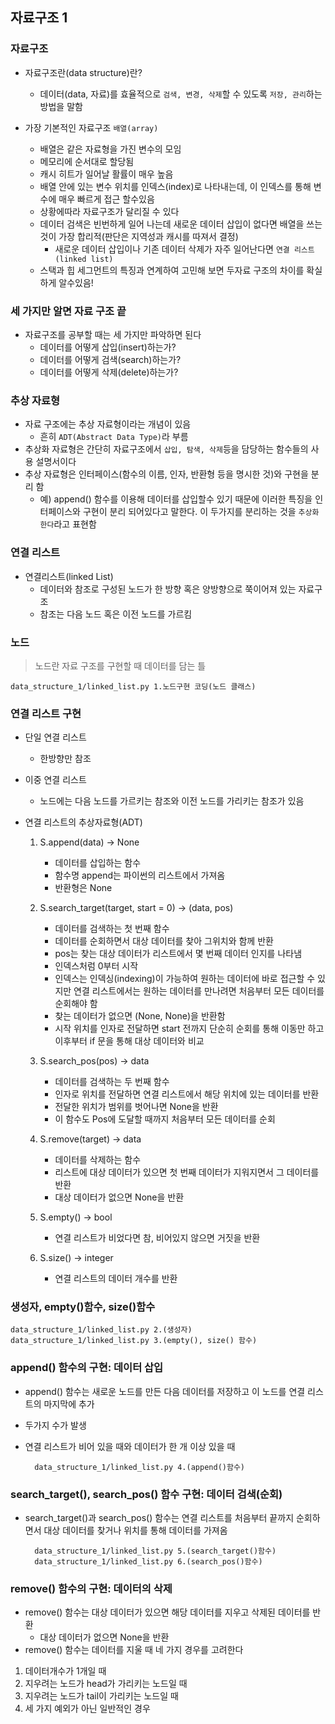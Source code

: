 ## 자료구조 1

### 자료구조
+ 자료구조란(data structure)란?
	+ 데이터(data, 자료)를 효율적으로 `검색, 변경, 삭제`할 수 있도록 `저장, 관리`하는 방법을 말함

+ 가장 기본적인 자료구조 `배열(array)`
	+ 배열은 같은 자료형을 가진 변수의 모임
	+ 메모리에 순서대로 할당됨
	+ 캐시 히트가 일어날 활률이 매우 높음
	+ 배열 안에 있는 변수 위치를 인덱스(index)로 나타내는데, 이 인덱스를 통해 변수에 매우 빠르게 접근 할수있음
	+ 상황에따라 자료구조가 달리질 수 있다
	+ 데이터 검색은 빈번하게 일어 나는데 새로운 데이터 삽입이 없다면 배열을 쓰는 것이 가장 합리적(판단은 지역성과 캐시를 따져서 결정)
		+ 새로운 데이터 삽입이나 기존 데이터 삭제가 자주 일어난다면 `연결 리스트(linked list)`
	+ 스택과 힙 세그먼트의 특징과 연계하여 고민해 보면 두자료 구조의 차이를 확실하게 알수있음!

### 세 가지만 알면 자료 구조 끝
+ 자료구조를 공부할 때는 세 가지만 파악하면 된다
	+ 데이터를 어떻게 삽입(insert)하는가?
	+ 데이터를 어떻게 검색(search)하는가?
	+ 데이터를 어떻게 삭제(delete)하는가?

### 추상 자료형
+ 자료 구조에는 추상 자료형이라는 개념이 있음
	+ 흔히 `ADT(Abstract Data Type)`라 부름
+ 추상화 자료형은 간단히 자료구조에서 `삽입, 탐색, 삭제`등을 담당하는 함수들의 사용 설명서이다
+ 추상 자료형은 인터페이스(함수의 이름, 인자, 반환형 등을 명시한 것)와 구현을 분리 함
 	+ 예) append() 함수를 이용해 데이터를 삽입할수 있기 때문에 이러한 특징을 인터페이스와 구현이 분리 되어있다고 말한다. 이 두가지를 분리하는 것을 `추상화한다`라고 표현함
 	
 
### 연결 리스트
+ 연결리스트(linked List)
	+ 데이터와 참조로 구성된 노드가 한 방향 혹은 양방향으로 쭉이어져 있는 자료구조
	+ 참조는 다음 노드 혹은 이전 노드를 가르킴

### 노드
> 노드란 자료 구조를 구현할 때 데이터를 담는 틀

	data_structure_1/linked_list.py 1.노드구현 코딩(노드 클래스)


### 연결 리스트 구현
+ 단일 연결 리스트
	+ 한방향만 참조
+ 이중 연결 리스트
	+ 노드에는 다음 노드를 가르키는 참조와 이전 노드를 가리키는 참조가 있음

+ 연결 리스트의 추상자료형(ADT)
	1. S.append(data) -> None
		+ 데이터를 삽입하는 함수
		+ 함수명 append는 파이썬의 리스트에서 가져옴
		+ 반환형은 None
	
	2. S.search_target(target, start = 0) -> (data, pos)
		+ 데이터를 검색하는 첫 번째 함수
		+ 데이터를 순회하면서 대상 데이터를 찾아 그위치와 함께 반환
		+ pos는 찾는 대상 데이터가 리스트에서 몇 번째 데이터 인지를 나타냄
		+ 인덱스처럼 0부터 시작
		+ 인덱스는 인덱싱(indexing)이 가능하여 원하는 데이터에 바로 접근할 수 있지만 연결 리스트에서는 원하는 데이터를 만나려면 처음부터 모든 데이터를 순회해야 함
		+ 찾는 데이터가 없으면 (None, None)을 반환함
		+ 시작 위치를 인자로 전달하면 start 전까지 단순히 순회를 통해 이동만 하고 이후부터 if 문을 통해 대상 데이터와 비교
	3. S.search_pos(pos) -> data
		+ 데이터를 검색하는 두 번째 함수
		+ 인자로 위치를 전달하면 연결 리스트에서 해당 위치에 있는 데이터를 반환
		+ 전달한 위치가 범위를 벗어나면 None을 반환
		+ 이 함수도 Pos에 도달할 때까지 처음부터 모든 데이터를 순회
	4. S.remove(target) -> data
		+ 데이터를 삭제하는 함수
		+ 리스트에 대상 데이터가 있으면 첫 번째 데이터가 지워지면서 그 데이터를 반환
		+ 대상 데이터가 없으면 None을 반환
	5. S.empty() -> bool
		+ 연결 리스트가 비었다면 참, 비어있지 않으면 거짓을 반환
	6. S.size() -> integer
		+ 연결 리스트의 데이터 개수를 반환
	
### 생성자, empty()함수, size()함수
	data_structure_1/linked_list.py 2.(생성자) 
	data_structure_1/linked_list.py 3.(empty(), size() 함수)
	
	
### append() 함수의 구현: 데이터 삽입
+ append() 함수는 새로운 노드를 만든 다음 데이터를 저장하고 이 노드를 연결 리스트의 마지막에 추가
+ 두가지 수가 발생
+ 연결 리스트가 비어 있을 때와 데이터가 한 개 이상 있을 때

		data_structure_1/linked_list.py 4.(append()함수) 
	
### search_target(), search_pos() 함수 구현: 데이터 검색(순회)
+ search_target()과 search_pos() 함수는 연결 리스트를 처음부터 끝까지 순회하면서 대상 데이터를 찾거나 위치를 통해 데이터를 가져옴

		data_structure_1/linked_list.py 5.(search_target()함수) 
		data_structure_1/linked_list.py 6.(search_pos()함수) 
		
		
### remove() 함수의 구현: 데이터의 삭제
+ remove() 함수는 대상 데이터가 있으면 해당 데이터를 지우고 삭제된 데이터를 반환
	+ 대상 데이터가 없으면 None을 반환
+ remove() 함수는 데이터를 지울 때 네 가지 경우를 고려한다
 1. 데이터개수가 1개일 때
 2. 지우려는 노드가 head가 가리키는 노드일 때
 3. 지우려는 노드가 tail이 가리키는 노드일 때
 4. 세 가지 예외가 아닌 일반적인 경우

